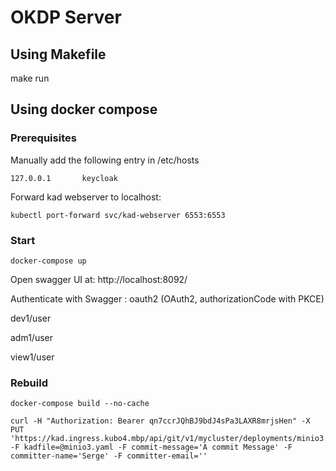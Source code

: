 # OKDP Server

## Using Makefile

make run

## Using docker compose

### Prerequisites

Manually add the following entry in /etc/hosts

```shell
127.0.0.1       keycloak
```

Forward kad webserver to localhost:

```shell
kubectl port-forward svc/kad-webserver 6553:6553
```

### Start

```shell
docker-compose up
```

Open swagger UI at: http://localhost:8092/

Authenticate with Swagger : oauth2 (OAuth2, authorizationCode with PKCE)

dev1/user

adm1/user

view1/user

### Rebuild

```shell
docker-compose build --no-cache 
```

```shell
curl -H "Authorization: Bearer qn7ccrJQhBJ9bdJ4sPa3LAXR8mrjsHen" -X PUT 'https://kad.ingress.kubo4.mbp/api/git/v1/mycluster/deployments/minio3.yaml' -F kadfile=@minio3.yaml -F commit-message='A commit Message' -F committer-name='Serge' -F committer-email=''

```

